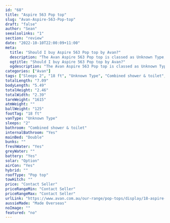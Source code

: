 ```yaml
---
id: "68"
title: "Aspire 563 Pop top"
slug: "Avan-Aspire-563-Pop-top"
draft: "false"
author: "Sean"
seealsolinks: "1"
section: "review"
date: "2022-10-10T22:00:09+11:00"
meta:
  title: "Should I buy Aspire 563 Pop top by Avan?"
  description: "The Avan Aspire 563 Pop top is classed as Unknown Type, and sleeps 2 people. It is Made Overseas and comes in at 18 ft. It generally has Combined shower & toilet."
  ogtitle: "Should I buy Aspire 563 Pop top by Avan?"
  ogdescription: "The Avan Aspire 563 Pop top is classed as Unknown Type, and sleeps 2 people. It is Made Overseas and comes in at 18 ft. It generally has Combined shower & toilet."
categories: ["Avan"]
tags: ["Sleeps 2", "18 ft", "Unknown Type", "Combined shower & toilet", "Pop top", "Price Unknown"]
totalLength: "7.09"
bodyLength: "5.49"
totalHeight: "2.46"
totalWidth: "2.39"
tareWeight: "1615"
atmWeight: ""
ballWeight: "125"
footTag: "18 ft"
vanType: "Unknown Type"
sleeps: "2"
bathroom: "Combined shower & toilet"
internalBathroom: "Yes"
mainBed: "Double"
bunks: ""
freshWater: "Yes"
greyWater: ""
battery: "Yes"
solar: "Option"
airCon: "Yes"
hybrid: ""
roofType: "Pop top"
towHitch: ""
price: "Contact Seller"
priceRangeMin: "Contact Seller"
priceRangeMax: "Contact Seller"
urlLink: "https://www.avan.com.au/our-range/pop-tops/display/18-aspire-500-series-pop-top"
aussieMade: "Made Overseas"
noImage: ""
featured: "no"
---
```

